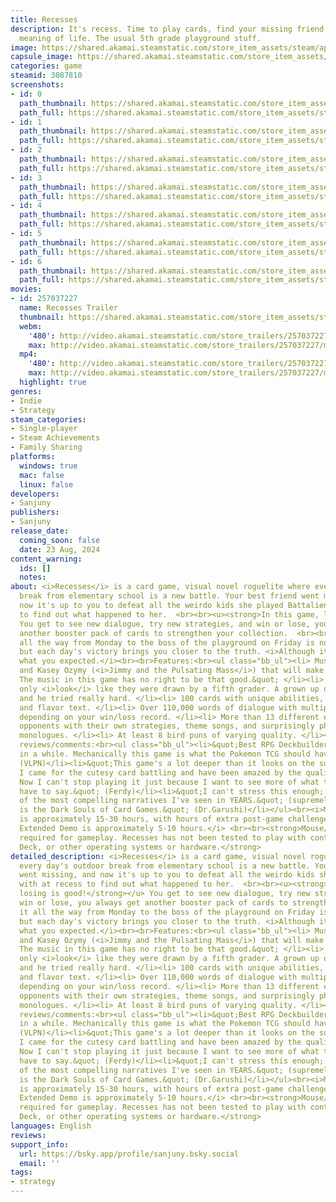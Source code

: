 ```yaml
---
title: Recesses
description: It's recess. Time to play cards, find your missing friend, discover the
  meaning of life. The usual 5th grade playground stuff.
image: https://shared.akamai.steamstatic.com/store_item_assets/steam/apps/3087810/header.jpg?t=1731966974
capsule_image: https://shared.akamai.steamstatic.com/store_item_assets/steam/apps/3087810/capsule_231x87.jpg?t=1731966974
categories: game
steamid: 3087810
screenshots:
- id: 0
  path_thumbnail: https://shared.akamai.steamstatic.com/store_item_assets/steam/apps/3087810/ss_282763e899baba1ff513d66a29f4d152a85f1a45.600x338.jpg?t=1731966974
  path_full: https://shared.akamai.steamstatic.com/store_item_assets/steam/apps/3087810/ss_282763e899baba1ff513d66a29f4d152a85f1a45.1920x1080.jpg?t=1731966974
- id: 1
  path_thumbnail: https://shared.akamai.steamstatic.com/store_item_assets/steam/apps/3087810/ss_48ba3f79e041c008ffabbf2d43cd10cfc8a98c09.600x338.jpg?t=1731966974
  path_full: https://shared.akamai.steamstatic.com/store_item_assets/steam/apps/3087810/ss_48ba3f79e041c008ffabbf2d43cd10cfc8a98c09.1920x1080.jpg?t=1731966974
- id: 2
  path_thumbnail: https://shared.akamai.steamstatic.com/store_item_assets/steam/apps/3087810/ss_c3c4ee86088b2654c1025d3c1961066f4bc4da02.600x338.jpg?t=1731966974
  path_full: https://shared.akamai.steamstatic.com/store_item_assets/steam/apps/3087810/ss_c3c4ee86088b2654c1025d3c1961066f4bc4da02.1920x1080.jpg?t=1731966974
- id: 3
  path_thumbnail: https://shared.akamai.steamstatic.com/store_item_assets/steam/apps/3087810/ss_837412234eb514685be2c83562920e3ed7692b72.600x338.jpg?t=1731966974
  path_full: https://shared.akamai.steamstatic.com/store_item_assets/steam/apps/3087810/ss_837412234eb514685be2c83562920e3ed7692b72.1920x1080.jpg?t=1731966974
- id: 4
  path_thumbnail: https://shared.akamai.steamstatic.com/store_item_assets/steam/apps/3087810/ss_9d11fb7e83ab5afbae313db8f8524fdef3801c30.600x338.jpg?t=1731966974
  path_full: https://shared.akamai.steamstatic.com/store_item_assets/steam/apps/3087810/ss_9d11fb7e83ab5afbae313db8f8524fdef3801c30.1920x1080.jpg?t=1731966974
- id: 5
  path_thumbnail: https://shared.akamai.steamstatic.com/store_item_assets/steam/apps/3087810/ss_5eed78bd329649c9f8fcfb77f090ed0a6c42d4c6.600x338.jpg?t=1731966974
  path_full: https://shared.akamai.steamstatic.com/store_item_assets/steam/apps/3087810/ss_5eed78bd329649c9f8fcfb77f090ed0a6c42d4c6.1920x1080.jpg?t=1731966974
- id: 6
  path_thumbnail: https://shared.akamai.steamstatic.com/store_item_assets/steam/apps/3087810/ss_cd0c3bda84324544eb9b995aa8c20c84ebb0dcde.600x338.jpg?t=1731966974
  path_full: https://shared.akamai.steamstatic.com/store_item_assets/steam/apps/3087810/ss_cd0c3bda84324544eb9b995aa8c20c84ebb0dcde.1920x1080.jpg?t=1731966974
movies:
- id: 257037227
  name: Recesses Trailer
  thumbnail: https://shared.akamai.steamstatic.com/store_item_assets/steam/apps/257037227/movie.293x165.jpg?t=1722610831
  webm:
    '480': http://video.akamai.steamstatic.com/store_trailers/257037227/movie480_vp9.webm?t=1722610831
    max: http://video.akamai.steamstatic.com/store_trailers/257037227/movie_max_vp9.webm?t=1722610831
  mp4:
    '480': http://video.akamai.steamstatic.com/store_trailers/257037227/movie480.mp4?t=1722610831
    max: http://video.akamai.steamstatic.com/store_trailers/257037227/movie_max.mp4?t=1722610831
  highlight: true
genres:
- Indie
- Strategy
steam_categories:
- Single-player
- Steam Achievements
- Family Sharing
platforms:
  windows: true
  mac: false
  linux: false
developers:
- Sanjuny
publishers:
- Sanjuny
release_date:
  coming_soon: false
  date: 23 Aug, 2024
content_warning:
  ids: []
  notes:
about: <i>Recesses</i> is a card game, visual novel roguelite where every day's outdoor
  break from elementary school is a new battle. Your best friend went missing, and
  now it's up to you to defeat all the weirdo kids she played Battaliens with at recess
  to find out what happened to her.  <br><br><u><strong>In this game, losing is good!</strong></u>
  You get to see new dialogue, try new strategies, and win or lose, you always get
  another booster pack of cards to strengthen your collection.  <br><br>Making it
  all the way from Monday to the boss of the playground on Friday is no easy task,
  but each day's victory brings you closer to the truth. <i>Although it may not be
  what you expected.</i><br><br>Features:<br><ul class="bb_ul"><li> Music by CoZyro
  and Kasey Ozymy (<i>Jimmy and the Pulsating Mass</i>) that will make you go, &quot;Wow!
  The music in this game has no right to be that good.&quot; </li><li> Graphics that
  only <i>look</i> like they were drawn by a fifth grader. A grown up did draw them
  and he tried really hard. </li><li> 100 cards with unique abilities, art, combos,
  and flavor text. </li><li> Over 110,000 words of dialogue with multiple scenarios
  depending on your win/loss record. </li><li> More than 13 different elementary school
  opponents with their own strategies, theme songs, and surprisingly philosophical
  monologues. </li><li> At least 8 bird puns of varying quality. </li><li> And 1 goat.</li></ul><br>Recent
  reviews/comments:<br><ul class="bb_ul"><li>&quot;Best RPG Deckbuilder I've seen
  in a while. Mechanically this game is what the Pokemon TCG should have been.&quot;
  (VLPN)</li><li>&quot;This game's a lot deeper than it looks on the surface, honestly
  I came for the cutesy card battling and have been amazed by the quality of the writing.
  Now I can't stop playing it just because I want to see more of what the characters
  have to say.&quot; (Ferdy)</li><li>&quot;I can't stress this enough; this is one
  of the most compelling narratives I've seen in YEARS.&quot; (supremelordender5705)</li><li>&quot;Recesses
  is the Dark Souls of Card Games.&quot; (Dr.Garushi)</li></ul><br><i>Main game playtime
  is approximately 15-30 hours, with hours of extra post-game challenge content. The
  Extended Demo is approximately 5-10 hours.</i> <br><br><strong>Mouse/Windows OS
  required for gameplay. Recesses has not been tested to play with controllers, Steam
  Deck, or other operating systems or hardware.</strong>
detailed_description: <i>Recesses</i> is a card game, visual novel roguelite where
  every day's outdoor break from elementary school is a new battle. Your best friend
  went missing, and now it's up to you to defeat all the weirdo kids she played Battaliens
  with at recess to find out what happened to her.  <br><br><u><strong>In this game,
  losing is good!</strong></u> You get to see new dialogue, try new strategies, and
  win or lose, you always get another booster pack of cards to strengthen your collection.  <br><br>Making
  it all the way from Monday to the boss of the playground on Friday is no easy task,
  but each day's victory brings you closer to the truth. <i>Although it may not be
  what you expected.</i><br><br>Features:<br><ul class="bb_ul"><li> Music by CoZyro
  and Kasey Ozymy (<i>Jimmy and the Pulsating Mass</i>) that will make you go, &quot;Wow!
  The music in this game has no right to be that good.&quot; </li><li> Graphics that
  only <i>look</i> like they were drawn by a fifth grader. A grown up did draw them
  and he tried really hard. </li><li> 100 cards with unique abilities, art, combos,
  and flavor text. </li><li> Over 110,000 words of dialogue with multiple scenarios
  depending on your win/loss record. </li><li> More than 13 different elementary school
  opponents with their own strategies, theme songs, and surprisingly philosophical
  monologues. </li><li> At least 8 bird puns of varying quality. </li><li> And 1 goat.</li></ul><br>Recent
  reviews/comments:<br><ul class="bb_ul"><li>&quot;Best RPG Deckbuilder I've seen
  in a while. Mechanically this game is what the Pokemon TCG should have been.&quot;
  (VLPN)</li><li>&quot;This game's a lot deeper than it looks on the surface, honestly
  I came for the cutesy card battling and have been amazed by the quality of the writing.
  Now I can't stop playing it just because I want to see more of what the characters
  have to say.&quot; (Ferdy)</li><li>&quot;I can't stress this enough; this is one
  of the most compelling narratives I've seen in YEARS.&quot; (supremelordender5705)</li><li>&quot;Recesses
  is the Dark Souls of Card Games.&quot; (Dr.Garushi)</li></ul><br><i>Main game playtime
  is approximately 15-30 hours, with hours of extra post-game challenge content. The
  Extended Demo is approximately 5-10 hours.</i> <br><br><strong>Mouse/Windows OS
  required for gameplay. Recesses has not been tested to play with controllers, Steam
  Deck, or other operating systems or hardware.</strong>
languages: English
reviews:
support_info:
  url: https://bsky.app/profile/sanjuny.bsky.social
  email: ''
tags:
- strategy
---
```


